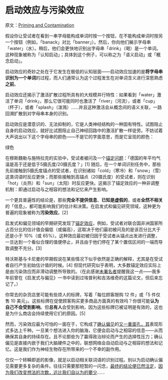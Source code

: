 # 启动效应与污染效应

原文：[Priming and Contamination](https://www.readthesequences.com/Priming-And-Contamination)

假设你让受试者在看到一串字母能构成单词时按一个按钮，在不能构成单词时按另一个按钮（例如，「banack」对比「banner」）。然后，你向他们展示字母串「water」（水）。稍后，他们会更快地识别出字母串「drink」（喝）是一个单词。这种现象被称为「认知启动」；具体到这个例子，可以称之为「语义启动」或「概念启动」。

启动效应的奇妙之处在于它发生在极低的认知层面——启动效应加速的是**将字母串识别为一个单词**的过程，而人们通常认为这个过程发生在对单词含义进行深思熟虑**之前**。

启动效应还揭示了激活扩散过程所具有的大规模并行特性：如果看到「water」激活了单词「drink」，那么它很可能同时也激活了「river」（河流），或者「cup」（杯子），或者「splash」（泼溅）……并且这种激活会从概念间的语义关联，一路回溯扩散到对字母串本身的识别。

启动效应是潜意识的、无法抑制的，它是人类神经结构的一种固有特性。试图阻止自身的启动效应，就好比试图阻止自己神经回路中的激活扩散一样徒劳。不妨试着大声说出以下这个字母串的颜色——不是它的字面意思，而是它呈现的颜色：

绿色

在穆斯魏勒与施特拉克的实验中，受试者被问及一个[锚定问题](https://www.readthesequences.com/Anchoring-And-Adjustment)：「德国的年平均气温是高于还是低于5摄氏度/20摄氏度？」[1] 随后，在一个单词识别任务中，那些先前接触到5摄氏度锚点的受试者，在识别诸如「cold」（寒冷）和「snow」（雪）这类词语时反应更快；而那些接触到高锚点（20摄氏度）的受试者，则在识别「hot」（炎热）和「sun」（太阳）时反应更快。这揭示了锚定效应的一种非调整机制：即通过启动与之相容的想法和记忆来产生影响。

一个更具普遍性的结论是，那些**完全不提供信息**、**已知是虚假的**，或者**全然不相关**的「信息」，都可能影响我们的估计和决策。在启发式和偏见研究领域，这种更为普遍的现象被称为**污染效应**。[2]

启发式和偏见领域的早期研究发现了[锚定效应](https://www.readthesequences.com/Anchoring-And-Adjustment)，例如，受试者对联合国非洲国家所占百分比的估计值会偏低（或偏高），这取决于他们最初被问及的是该百分比大于还是小于 10%（或 65%）。这种效应最初被归因于受试者从锚点出发进行调整，一旦达到一个看似合理的值便停止，并且由于他们停在了某个置信区间的一端而导致调整不充分。[3]

特沃斯基与卡尼曼的早期假说在某些情况下似乎依然是正确的解释，尤其是在受试者自行产生初始估计值的时候。[4] 但现代研究似乎表明，大多数锚定效应实际上是由污染效应而非滑动调整所导致的。（在此感谢[未署名者](https://www.greaterwrong.com/lw/j7/anchoring_and_adjustment/eza)提醒我这一点——我多年前曾在《启发式与偏见》一书中读到过埃普利和吉洛维奇的这篇论文，但后来忘记了。）

你常去的杂货店里可能有些烦人的标牌，写着「每位顾客限购 12 件」或「5 件仅售 10 美元」。这些标牌在促使顾客购买更多商品方面真的有效吗？你很可能**认为自己不会受到影响**。但**总有人**会受到影响，因为这些标牌已被证明是有效的，这也是为什么商店会持续使用它们的原因。[5]

然而，污染效应最为可怕的一面在于，它构成了[确认](https://www.readthesequences.com/Rationalization)[偏见](https://www.readthesequences.com/What-Evidence-Filtered-Evidence)的[又](https://www.readthesequences.com/Positive-Bias-Look-Into-The-Dark)[一](https://www.readthesequences.com/Knowing-About-Biases-Can-Hurt-People)[重](https://www.readthesequences.com/The-Third-Alternative)[面](https://www.greaterwrong.com/lw/il/hindsight_bias/)[孔](https://www.readthesequences.com/We-Change-Our-Minds-Less-Often-Than-We-Think)[，](https://www.readthesequences.com/Fake-Causality)[其](https://www.readthesequences.com/One-Argument-Against-An-Army)表现形式多达上千种。一旦某个想法进入你的脑海，它便会启动与之相容的信息——从而确保其自身的持续存在。且不论那些为了赢得政治辩论而产生的选择性压力；确认偏见是直接内嵌于我们大脑硬件之中的，联想网络会自动启动与之相容的想法和记忆。这是我们作为神经生物存在所带来的一个不幸的副作用。

仅仅一个转瞬即逝的影像，就足以启动相关联词语的识别过程。别以为启动确认偏见需要更多复杂的条件。往往只需要那短暂的一闪念，[最终的结论便已然注定](https://www.readthesequences.com/The-Bottom-Line)，[因为我们改变想法的次数，远比我们自以为的要少](https://www.readthesequences.com/We-Change-Our-Minds-Less-Often-Than-We-Think)……